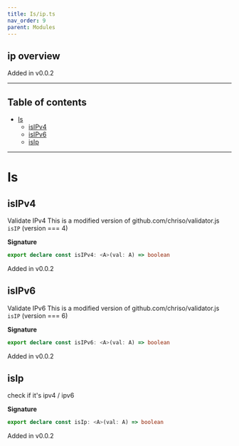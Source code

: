 ```yaml
---
title: Is/ip.ts
nav_order: 9
parent: Modules
---
```


## ip overview

Added in v0.0.2

---

<h2 class="text-delta">Table of contents</h2>

- [Is](#is)
  - [isIPv4](#isipv4)
  - [isIPv6](#isipv6)
  - [isIp](#isip)

---

# Is

## isIPv4

Validate IPv4
This is a modified version of github.com/chriso/validator.js `isIP` (version === 4)

**Signature**

```ts
export declare const isIPv4: <A>(val: A) => boolean
```

Added in v0.0.2

## isIPv6

Validate IPv6
This is a modified version of github.com/chriso/validator.js `isIP` (version === 6)

**Signature**

```ts
export declare const isIPv6: <A>(val: A) => boolean
```

Added in v0.0.2

## isIp

check if it's ipv4 / ipv6

**Signature**

```ts
export declare const isIp: <A>(val: A) => boolean
```

Added in v0.0.2
